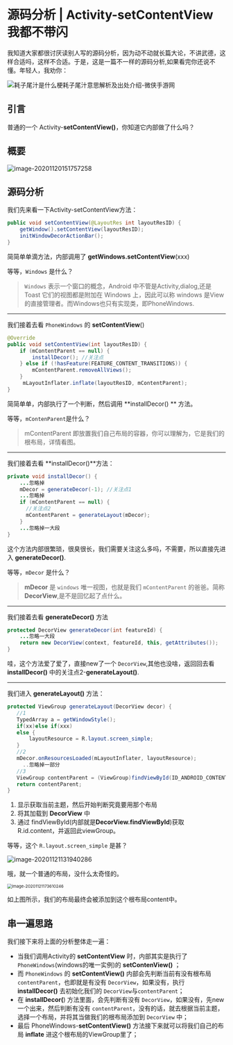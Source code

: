# 源码分析 | Activity-setContentView 我都不带闪

我知道大家都很讨厌读别人写的源码分析，因为动不动就长篇大论，不讲武德，这样合适吗，这样不合适。于是，这是一篇不一样的源码分析,如果看完你还说不懂。年轻人，我劝你：

![耗子尾汁是什么梗耗子尾汁意思解析及出处介绍-微侠手游网](https://tva1.sinaimg.cn/large/0081Kckwly1gkwqjnnrz1j309208w74f.jpg)

## 引言

普通的一个 Activity-**setContentView()**，你知道它内部做了什么吗？

## 概要

![image-20201120151757258](https://tva1.sinaimg.cn/large/0081Kckwly1gkwpemuxjjj30re0g477c.jpg)



## 源码分析

我们先来看一下Activity-setContentView方法：

```java
public void setContentView(@LayoutRes int layoutResID) {
    getWindow().setContentView(layoutResID);
    initWindowDecorActionBar();
}
```

简简单单滴方法，内部调用了 **getWindows.setContentView**(xxx)

等等，`Windows` 是什么？

> `Windows` 表示一个窗口的概念，Android 中不管是Activity,dialog,还是 Toast 它们的视图都是附加在 Windows 上，因此可以称 windows 是View的直接管理者。而Windows也只有实现类，即PhoneWindows.

---

我们接着去看 `PhoneWindows` 的 **setContentView**()

```JAVA
@Override
public void setContentView(int layoutResID) {
    if (mContentParent == null) {
        installDecor(); //关注点
    } else if (!hasFeature(FEATURE_CONTENT_TRANSITIONS)) {
        mContentParent.removeAllViews();
    }
     mLayoutInflater.inflate(layoutResID, mContentParent);
}
```

简简单单，内部执行了一个判断，然后调用 **installDecor() ** 方法。

等等，`mContenParent`是什么？

> mContentParent 即放置我们自己布局的容器，你可以理解为，它是我们的根布局，详情看图。

---

我们接着去看 **installDecor()**方法：

```java
private void installDecor() {
  	...忽略掉
    mDecor = generateDecor(-1); //关注点1
  	...忽略掉
  	if (mContentParent == null) {
      //关注点2
      mContentParent = generateLayout(mDecor);
    }
  	...忽略掉一大段
}
```

这个方法内部很繁琐，很臭很长，我们需要关注这么多吗，不需要，所以直接先进入 **generateDecor()**.

等等，`mDecor` 是什么？

> **mDecor** 是 `windows` 唯一视图，也就是我们 `mContentParent` 的爸爸。简称 **DecorView**,是不是回忆起了点什么。

---

我们接着去看 **generateDecor()** 方法

```java
protected DecorView generateDecor(int featureId) {
  	...忽略一大段
    return new DecorView(context, featureId, this, getAttributes());
}
```

哇，这个方法爱了爱了，直接new了一个 `DecorView`,其他也没啥，返回回去看 **installDecor()** 中的关注点2-**generateLayout()**.

---

我们进入 **generateLayout()** 方法：

```java
protected ViewGroup generateLayout(DecorView decor) {
   //1
   TypedArray a = getWindowStyle();
   if(xx)else if(xxx)	
   else {
       layoutResource = R.layout.screen_simple;
   }
   //2
   mDecor.onResourcesLoaded(mLayoutInflater, layoutResource);
	 ..忽略掉一部分
   //3
   ViewGroup contentParent = (ViewGroup)findViewById(ID_ANDROID_CONTENT);
   return contentParent;
}
```

1. 显示获取当前主题，然后开始判断究竟要用那个布局
2. 将其加载到 **DecorView** 中
3. 通过 findViewById(内部就是**DecorView.findViewById**)获取 R.id.content，并返回此viewGroup。

等等，这个 `R.layout.screen_simple` 是甚？

![image-20201121131940286](https://tva1.sinaimg.cn/large/0081Kckwly1gkwq2urevoj30mg0eogoj.jpg)

哦，就一个普通的布局，没什么太奇怪的。

<img src="https://tva1.sinaimg.cn/large/0081Kckwly1gkwxhqrpooj30ut0n60v2.jpg" alt="image-20201121173610246" style="zoom: 67%;" />

如上图所示，我们的布局最终会被添加到这个根布局content中。

## 串一遍思路

我们接下来将上面的分析整体走一遍：

- 当我们调用Activity的 **setContentView** 时，内部其实是执行了 `PhoneWindows`(windows的唯一实例)的 **setContenView()** ；
- 而 `PhoneWindows` 的 **setContentView()** 内部会先判断当前有没有根布局 `contentParent`，也即就是有没有 `DecorView`，如果没有，执行 **installDecor()** 去初始化我们的 `DecorView`与`contentParent`；
- 在 **installDecor(**) 方法里面，会先判断有没有 `DecorView`，如果没有，先new一个出来，然后判断有没有 `contentParent`，没有的话，就去根据当前主题，选择一个布局，并将其当做我们的根布局添加到 `DecorView` 中；
- 最后 PhoneWindows-**setContentView()** 方法接下来就可以将我们自己的布局 **inflate** 进这个根布局的ViewGroup里了；





